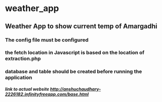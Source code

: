 # weather_app

## Weather App to show current temp of Amargadhi


### The config file must be configured


### the fetch location in Javascript is based on the location of extraction.php


### database and table should be created before running the application


##### link to actual website http://anshuchaudhary-2226182.infinityfreeapp.com/base.html
